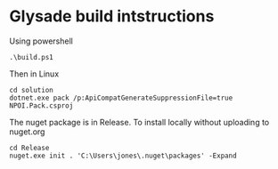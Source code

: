 
# Glysade build intstructions

Using powershell

```
.\build.ps1
```

Then in Linux

```
cd solution
dotnet.exe pack /p:ApiCompatGenerateSuppressionFile=true NPOI.Pack.csproj
```

The nuget package is in Release. To install locally without uploading to nuget.org

```
cd Release
nuget.exe init . 'C:\Users\jones\.nuget\packages' -Expand
```


